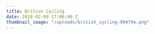 ```yaml
---
title: British Cycling
date: 2018-02-09 17:06:00 Z
thumbnail_image: "/uploads/british_cycling-99474e.png"
---
```


